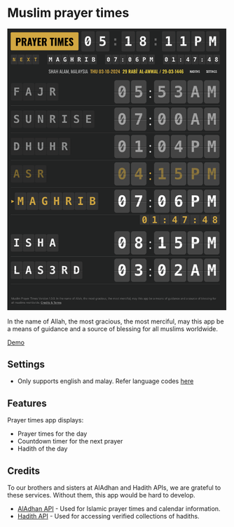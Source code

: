 # Muslim prayer times

<img src="screenshot.png" alt="Screenshot of the application" width="500"/>

In the name of Allah, the most gracious, the most merciful, may this app be a means of guidance and a source of blessing for all muslims worldwide.

[Demo](https://azizazlan.github.io/adhan-ui)

## Settings

- Only supports english and malay. Refer language codes [here](https://github.com/cospired/i18n-iso-languages)

## Features

Prayer times app displays:

- Prayer times for the day
- Countdown timer for the next prayer
- Hadith of the day

## Credits

To our brothers and sisters at AlAdhan and Hadith APIs, we are grateful to these services. Without them, this app would be hard to develop.

- [AlAdhan API](https://aladhan.com) - Used for Islamic prayer times and calendar information.
- [Hadith API](https://www.hadithapi.com/) - Used for accessing verified collections of hadiths.